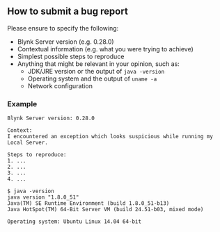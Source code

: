 ## How to submit a bug report

Please ensure to specify the following:

* Blynk Server version (e.g. 0.28.0)
* Contextual information (e.g. what you were trying to achieve)
* Simplest possible steps to reproduce
* Anything that might be relevant in your opinion, such as:
  * JDK/JRE version or the output of `java -version`
  * Operating system and the output of `uname -a`
  * Network configuration


### Example

```
Blynk Server version: 0.28.0

Context:
I encountered an exception which looks suspicious while running my Local Server.

Steps to reproduce:
1. ...
2. ...
3. ...
4. ...

$ java -version
java version "1.8.0_51"
Java(TM) SE Runtime Environment (build 1.8.0_51-b13)
Java HotSpot(TM) 64-Bit Server VM (build 24.51-b03, mixed mode)

Operating system: Ubuntu Linux 14.04 64-bit
